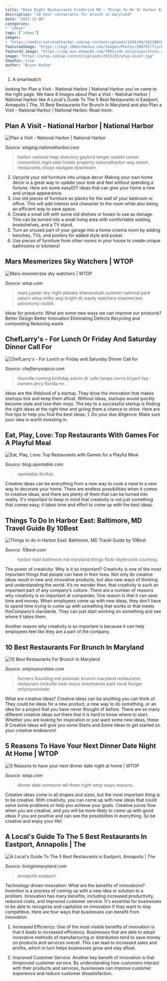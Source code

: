```yaml
---
title: "Date Night Restaurants Frederick Md ~ Things To Do In Harbor East: Baltimore, Md Travel Guide By 10best"
description: "10 best restaurants for brunch in maryland"
date: "2022-12-08"
categories:
- "ideas"
tags: ["ideas"]
images:
- "https://media.nationalharbor.com/wp-content/uploads/2016/04/26210020/Map-Directory-updated.jpg"
featuredImage: "https://img1.10bestmedia.com/Images/Photos/208755/flickr-3181331268-hd_54_990x660_201404231756.jpg"
featured_image: "https://img-aws.ehowcdn.com/700x/cdn.onlyinyourstate.com/wp-content/uploads/2017/09/ffa-700x466.jpg"
image: "https://wtop.com/wp-content/uploads/2015/02/wtop-asset.jpg"
ShowToc: true
author: "Bryon Ratke"
---
```



1. A smartwatch

	

		
looking for Plan a Visit - National Harbor | National Harbor you've came to the right page. We have 8 Images about Plan a Visit - National Harbor | National Harbor like A Local&#039;s Guide To The 5 Best Restaurants in Eastport, Annapolis | The, 10 Best Restaurants For Brunch In Maryland and also Plan a Visit - National Harbor | National Harbor. Read more:
		
    
## Plan A Visit - National Harbor | National Harbor

<img loading=lazy src="https://media.nationalharbor.com/wp-content/uploads/2016/04/26210020/Map-Directory-updated.jpg" onerror="this.onerror=null;this.src='https://tse2.mm.bing.net/th?id=OIP.QtmFX2J9CGBNo3VYDRmoVQHaJl&amp;pid=15.1';" alt="Plan a Visit - National Harbor | National Harbor">

_Source: staging.nationalharbor.com_

>harbor national map directory gaylord tanger outlets center convention mgm plan hotels property nationalharbor way resort restaurants shops navigate downtown. 

	

2. Upcycle your old furniture into unique decor
Making your own home decor is a great way to update your look and feel without spending a fortune. Here are some easyDIY ideas that can give your home a new and unique appearance. 
1. Use old pieces of furniture as planks for the wall of your bedroom or office. This will add interest and character to the room while also being an efficient way to save space.
2. Create a small loft with some old shelves or boxes to use as storage. This can be turned into a small living area with comfortable seating, bookshelves, and a TV stand.
3. Turn an unused part of your garage into a home cinema room by adding benches, TVs, and posters for added style and power.
4. Use pieces of furniture from other rooms in your house to create unique bathrooms or kitchens!

    
## Mars Mesmerizes Sky Watchers | WTOP

<img loading=lazy src="https://wtop.com/wp-content/uploads/2018/07/MARS-JUPITER-MWG-SNP-annotated.jpeg" onerror="this.onerror=null;this.src='https://tse2.mm.bing.net/th?id=OIP.TTzrKMMORi0UXLxuR4L6_gHaE8&amp;pid=15.1';" alt="Mars mesmerizes sky watchers | WTOP">

_Source: wtop.com_

>mars jupiter sky night planets shenandoah summer national park saturn wtop milky way bright dc easily watchers mesmerizes astronomy visible. 

	

Ideas for products: What are some new ways we can improve our products?
Better Design
Better Innovation
Eliminating Defects
Recycling and composting
Reducing waste

    
## ChefLarry&#039;s - For Lunch Or Friday And Saturday Dinner Call For

<img loading=lazy src="http://cheflarrysspice.com/yahoo_site_admin/assets/images/9.30144346_std.jpg" onerror="this.onerror=null;this.src='https://tse4.mm.bing.net/th?id=OIP.rzFmc8Vuo65_XNpY7YVThAHaFj&amp;pid=15.1';" alt="ChefLarry&#039;s - For Lunch or Friday and Saturday Dinner Call for">

_Source: cheflarrysspice.com_

>titusville coming birthday admin dr cafe tampa norris bryant lisa owners jerry florida mr. 

	

Ideas are the lifeblood of a startup. They drive the innovation that makes startups tick and keep them afloat. Without ideas, startups would quickly become stale and lose their mojo. The key to a successful startup is finding the right ideas at the right time and giving them a chance to shine. Here are five tips to help you find the best ideas: 1. Do your due diligence: Make sure your idea is worth investing in.

    
## Eat, Play, Love: Top Restaurants With Games For A Playful Meal

<img loading=lazy src="https://blog.opentable.com/wp-content/uploads/sites/108/2017/01/Blog_punch-bowl-social2-473x315.jpg" onerror="this.onerror=null;this.src='https://tse1.mm.bing.net/th?id=OIP.Bx7FIBBdP5j8pNReLcHuHQAAAA&amp;pid=15.1';" alt="Eat, Play, Love: Top Restaurants with Games for a Playful Meal">

_Source: blog.opentable.com_

>opentable thrillist. 

	

Creative ideas can be everything from a new way to cook a meal to a new way to decorate your home. There are endless possibilities when it comes to creative ideas, and there are plenty of them that can be turned into reality. It's important to keep in mind that creativity is not just something that comes easy; it takes time and effort to come up with the best ideas.

    
## Things To Do In Harbor East: Baltimore, MD Travel Guide By 10Best

<img loading=lazy src="https://img1.10bestmedia.com/Images/Photos/208755/flickr-3181331268-hd_54_990x660_201404231756.jpg" onerror="this.onerror=null;this.src='https://tse2.mm.bing.net/th?id=OIP.qhW5UFTE7_OrADIDB7LhhwHaE8&amp;pid=15.1';" alt="Things to do in Harbor East: Baltimore, MD Travel Guide by 10Best">

_Source: 10best.com_

>harbor east baltimore md maryland things flickr ktylerconk courtesy. 

	

The power of creativity: Why is it so important?
Creativity is one of the most important things that people can have in their lives. Not only do creative ideas result in new and innovative products, but also new ways of thinking and understanding the world. It’s no wonder then, that creativity is such an important part of any company’s culture.
There are a number of reasons why creativity is so important at companies. One reason is that it can save time and money. When employees come up with new ideas, they don’t have to spend time trying to come up with something that works or that meets theCompany’s standards. They can just start working on something and see where it takes them.

Another reason why creativity is so important is because it can help employees feel like they are a part of the company.

    
## 10 Best Restaurants For Brunch In Maryland

<img loading=lazy src="https://img-aws.ehowcdn.com/700x/cdn.onlyinyourstate.com/wp-content/uploads/2017/09/ffa-700x466.jpg" onerror="this.onerror=null;this.src='https://tse3.mm.bing.net/th?id=OIP.m_azOivybg-egO-LJ-O1OgHaE7&amp;pid=15.1';" alt="10 Best Restaurants For Brunch In Maryland">

_Source: onlyinyourstate.com_

>farmers founding md potomac brunch maryland restaurants restaurant rockville near moco streetsense park local foulger onlyinyourstate. 

	

What are creative ideas?
Creative ideas can be anything you can think of. They could be ideas for a new product, a new way to do something, or an idea for a project that you have never thought of before. There are so many different creative ideas out there that it is hard to know where to start. Whether you are looking for inspiration or just want some new ideas, these 8 Creative Ideas will give you some Starts and Some Ideas to get started on your creative endeavors!

    
## 5 Reasons To Have Your Next Dinner Date Night At Home | WTOP

<img loading=lazy src="https://wtop.com/wp-content/uploads/2015/02/wtop-asset.jpg" onerror="this.onerror=null;this.src='https://tse2.mm.bing.net/th?id=OIP.x4NjosWQFW3RQTGw4vbSxgHaE8&amp;pid=15.1';" alt="5 Reasons to have your next dinner date night at home | WTOP">

_Source: wtop.com_

>dinner date someone tell them night wtop ways reasons. 

	

Creative ideas come in all shapes and sizes, but the most important thing is to be creative. With creativity, you can come up with new ideas that could solve some problems or help you achieve your goals. Creative juices flow when you are creative, and you will be more likely to come up with good ideas if you are positive and can see the possibilities in everything. So be creative and enjoy your life!

    
## A Local&#039;s Guide To The 5 Best Restaurants In Eastport, Annapolis | The

<img loading=lazy src="https://s3.amazonaws.com/eap02files.easyagentpro.com/wp-content/uploads/sites/464/2021/01/18171619/Chart-House-Annapolis-Maryland-1536x980.jpg" onerror="this.onerror=null;this.src='https://tse1.mm.bing.net/th?id=OIP.s_FjsE1oKaEafV_L6xdJMgHaEu&amp;pid=15.1';" alt="A Local&#039;s Guide To The 5 Best Restaurants in Eastport, Annapolis | The">

_Source: livinginmaryland.com_

>annapolis eastport. 

	

Technology driven innovation: What are the benefits of innovations?
Invention is a process of coming up with a new idea or solution to a problem. Innovation has many benefits, including increased productivity, reduced costs, and improved customer service. It's essential for businesses to be able to recognize and capitalize on innovation if they want to stay competitive. Here are four ways that businesses can benefit from innovation: 
1. Increased Efficiency: One of the most visible benefits of innovation is that it leads to increased efficiency. Businesses that are able to adopt innovative methods of manufacturing or distribution tend to save money on products and services overall. This can lead to increased sales and profits, which in turn helps businesses grow and stay afloat. 

2. Improved Customer Service: Another key benefit of innovation is that itimproved customer service. By understanding how customers interact with their products and services, businesses can improve customer experience and reduce customer dissatisfaction.

